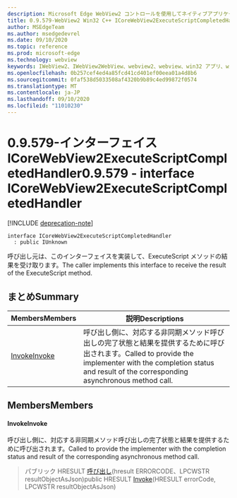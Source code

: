 ```yaml
---
description: Microsoft Edge WebView2 コントロールを使用してネイティブアプリケーションに web 技術 (HTML、CSS、JavaScript) を埋め込む
title: 0.9.579-WebView2 Win32 C++ ICoreWebView2ExecuteScriptCompletedHandler
author: MSEdgeTeam
ms.author: msedgedevrel
ms.date: 09/10/2020
ms.topic: reference
ms.prod: microsoft-edge
ms.technology: webview
keywords: IWebView2、IWebView2WebView、webview2、webview、win32 アプリ、win32、edge、ICoreWebView2、ICoreWebView2Controller、browser control、edge html、ICoreWebView2ExecuteScriptCompletedHandler
ms.openlocfilehash: 0b257cef4ed4a85fcd41cd401ef00eea01a4d8b6
ms.sourcegitcommit: 0faf538d5033508af4320b9b89c4ed99872f0574
ms.translationtype: MT
ms.contentlocale: ja-JP
ms.lasthandoff: 09/10/2020
ms.locfileid: "11010230"
---
```

# <span data-ttu-id="4af89-104">0.9.579-インターフェイス ICoreWebView2ExecuteScriptCompletedHandler</span><span class="sxs-lookup"><span data-stu-id="4af89-104">0.9.579 - interface ICoreWebView2ExecuteScriptCompletedHandler</span></span> 

[!INCLUDE [deprecation-note](../../includes/deprecation-note.md)]

```
interface ICoreWebView2ExecuteScriptCompletedHandler
  : public IUnknown
```

<span data-ttu-id="4af89-105">呼び出し元は、このインターフェイスを実装して、ExecuteScript メソッドの結果を受け取ります。</span><span class="sxs-lookup"><span data-stu-id="4af89-105">The caller implements this interface to receive the result of the ExecuteScript method.</span></span>

## <span data-ttu-id="4af89-106">まとめ</span><span class="sxs-lookup"><span data-stu-id="4af89-106">Summary</span></span>

 <span data-ttu-id="4af89-107">Members</span><span class="sxs-lookup"><span data-stu-id="4af89-107">Members</span></span>                        | <span data-ttu-id="4af89-108">説明</span><span class="sxs-lookup"><span data-stu-id="4af89-108">Descriptions</span></span>
--------------------------------|---------------------------------------------
[<span data-ttu-id="4af89-109">Invoke</span><span class="sxs-lookup"><span data-stu-id="4af89-109">Invoke</span></span>](#invoke) | <span data-ttu-id="4af89-110">呼び出し側に、対応する非同期メソッド呼び出しの完了状態と結果を提供するために呼び出されます。</span><span class="sxs-lookup"><span data-stu-id="4af89-110">Called to provide the implementer with the completion status and result of the corresponding asynchronous method call.</span></span>

## <span data-ttu-id="4af89-111">Members</span><span class="sxs-lookup"><span data-stu-id="4af89-111">Members</span></span>

#### <span data-ttu-id="4af89-112">Invoke</span><span class="sxs-lookup"><span data-stu-id="4af89-112">Invoke</span></span> 

<span data-ttu-id="4af89-113">呼び出し側に、対応する非同期メソッド呼び出しの完了状態と結果を提供するために呼び出されます。</span><span class="sxs-lookup"><span data-stu-id="4af89-113">Called to provide the implementer with the completion status and result of the corresponding asynchronous method call.</span></span>

> <span data-ttu-id="4af89-114">パブリック HRESULT [呼び出し](#invoke)(hresult ERRORCODE、LPCWSTR resultObjectAsJson)</span><span class="sxs-lookup"><span data-stu-id="4af89-114">public HRESULT [Invoke](#invoke)(HRESULT errorCode, LPCWSTR resultObjectAsJson)</span></span>

